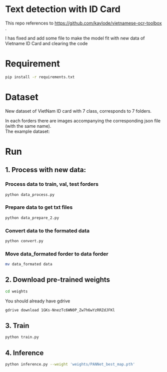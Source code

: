# Text detection with ID Card
This repo references to https://github.com/kaylode/vietnamese-ocr-toolbox .<br />

I has fixed and add some file to make the model fit with new data of Vietname ID Card and clearing the code

# Requirement
```bash
pip install -r requirements.txt
```

# Dataset
New dataset of VietNam ID card with 7 class, corresponds to 7 folders.<br />

In each forders there are images accompanying the corresponding json file (with the same name).<br />
The example dataset:

# Run

## 1. Process with new data:

### Process data to train, val, test forders
```bash
python data_process.py
```

### Prepare data to get txt files
```bash
python data_prepare_2.py
```

### Convert data to the formated data
```bash
python convert.py
```

### Move data_formated forder to data forder
```bash
mv data_formated data
```

## 2. Download pre-trained weights
```bash
cd weights
```
You should already have gdrive
```bash
gdrive download 1GKs-NnezTc6WN0P_Zw7h6wYzRRZdJFKl
```
## 3. Train
```bash
python train.py
```

## 4. Inference
```bash
python inference.py --weight 'weights/PANNet_best_map.pth'
```



